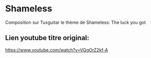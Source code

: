 # Shameless
Composition sur Tuxguitar le thème de Shameless: The luck you got

## Lien youtube titre original:
https://www.youtube.com/watch?v=VQgOrZ2kf-A
